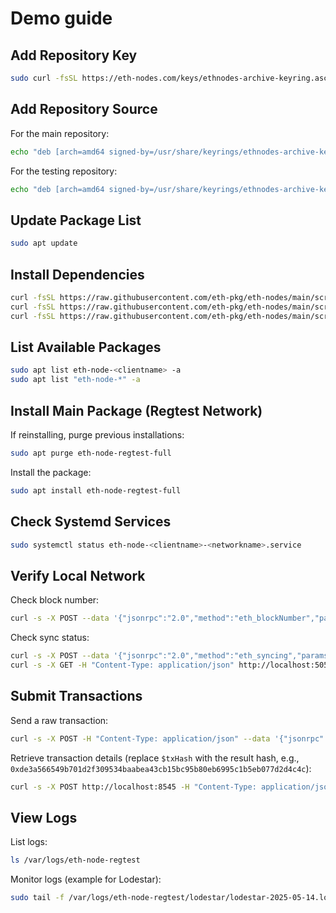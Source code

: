 # Demo guide

## Add Repository Key
```bash
sudo curl -fsSL https://eth-nodes.com/keys/ethnodes-archive-keyring.asc -o /usr/share/keyrings/ethnodes-archive-keyring.asc
```

## Add Repository Source
For the main repository:
```bash
echo "deb [arch=amd64 signed-by=/usr/share/keyrings/ethnodes-archive-keyring.asc] http://packages.eth-nodes.com/$(lsb_release -cs)-main $(lsb_release -cs) main" | sudo tee /etc/apt/sources.list.d/ethnodes.list
```
For the testing repository:
```bash
echo "deb [arch=amd64 signed-by=/usr/share/keyrings/ethnodes-archive-keyring.asc] http://packages.eth-nodes.com/noble-testing noble main" | sudo tee /etc/apt/sources.list.d/ethnodes.list
```

## Update Package List
```bash
sudo apt update
```

## Install Dependencies
```bash
curl -fsSL https://raw.githubusercontent.com/eth-pkg/eth-nodes/main/scripts/install-java.sh | bash
curl -fsSL https://raw.githubusercontent.com/eth-pkg/eth-nodes/main/scripts/install-nodejs.sh | bash
curl -fsSL https://raw.githubusercontent.com/eth-pkg/eth-nodes/main/scripts/install-dotnet.sh | bash
```

## List Available Packages
```bash
sudo apt list eth-node-<clientname> -a
sudo apt list "eth-node-*" -a
```

## Install Main Package (Regtest Network)
If reinstalling, purge previous installations:
```bash
sudo apt purge eth-node-regtest-full
```
Install the package:
```bash
sudo apt install eth-node-regtest-full
```

## Check Systemd Services
```bash
sudo systemctl status eth-node-<clientname>-<networkname>.service
```

## Verify Local Network
Check block number:
```bash
curl -s -X POST --data '{"jsonrpc":"2.0","method":"eth_blockNumber","params":[],"id":0}' -H "Content-Type: application/json" http://localhost:8545
```
Check sync status:
```bash
curl -s -X POST --data '{"jsonrpc":"2.0","method":"eth_syncing","params":[],"id":0}' -H "Content-Type: application/json" http://localhost:8545
curl -s -X GET -H "Content-Type: application/json" http://localhost:5052/eth/v1/node/syncing
```

## Submit Transactions
Send a raw transaction:
```bash
curl -s -X POST -H "Content-Type: application/json" --data '{"jsonrpc":"2.0","method":"eth_sendRawTransaction","params":["0x01f86f8205398085e8d4a5100082520894000000000000000000000000000000000000dead872386f26fc1000080c080a09a4d7c7edb084f4323bdf7dd7f2042a8bf069fd64f32934ee91b50f4398f84a4a017e12b64ab00e30299b01c94e6e297ffbed21752ee7986e0ab5744b6a4a2bf72"],"id":4}' http://localhost:8545
```
Retrieve transaction details (replace `$txHash` with the result hash, e.g., `0xde3a566549b701d2f309534baabea43cb15bc95b80eb6995c1b5eb077d2d4c4c`):
```bash
curl -s -X POST http://localhost:8545 -H "Content-Type: application/json" --data '{"jsonrpc":"2.0","method":"eth_getTransactionByHash","params":["'"$txHash"'"],"id":5}'
```

## View Logs
List logs:
```bash
ls /var/logs/eth-node-regtest
```
Monitor logs (example for Lodestar):
```bash
sudo tail -f /var/logs/eth-node-regtest/lodestar/lodestar-2025-05-14.log
```
